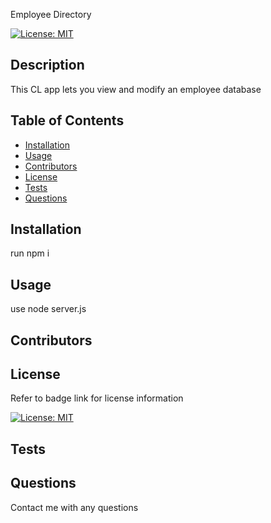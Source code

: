   Employee Directory


[![License: MIT](https://img.shields.io/badge/License-MIT-yellow.svg)](https://opensource.org/licenses/MIT)

## Description

This CL app lets you view and modify an employee database

## Table of Contents

- [Installation](#Installation)
- [Usage](#Usage)
- [Contributors](#Contributors)
- [License](#License)
- [Tests](#Tests)
- [Questions](#Questions)

## Installation

run npm i

## Usage

use node server.js

## Contributors



## License

Refer to badge link for license information

[![License: MIT](https://img.shields.io/badge/License-MIT-yellow.svg)](https://opensource.org/licenses/MIT)

## Tests



## Questions

Contact me with any questions



